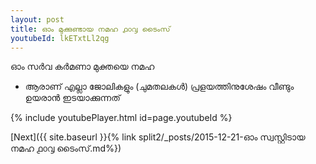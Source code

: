 ```yaml
---
layout: post
title: ഓം മുക്കുണ്ടായ നമഹ ൧൦൮ ടൈംസ്
youtubeId: lkETxtLl2qg
---
```

 
 
 ഓം സർവ കർമണാ മുക്തയെ നമഹ 
 
 -  ആരാണ് എല്ലാ ജോലികളും (ചുമതലകൾ) പ്രളയത്തിനുശേഷം വീണ്ടും ഉയരാൻ ഇടയാക്കുന്നത് 
 
  
 
  
 
 
 
 
 
 


{% include youtubePlayer.html id=page.youtubeId %}
 
[Next]({{ site.baseurl }}{% link  split2/_posts/2015-12-21-ഓം സ്വസ്റ്റിടായ നമഹ ൧൦൮ ടൈംസ്.md%})
 
